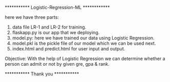 *********** Logistic-Regression-ML ************



here we have three parts:

1. data file   LR-1 and LR-2   for training.
2. flaskapp.py is our app that we deploying.
3. model.py: here we have trained our data using Logistic Regression.
4. model.pkl is the pickle file of our model which we can be used next.
5. index.html and predict.html for user input and output.


Objective:
    With the help of Logistic Regression we can determine 
    whether a person can admit or not by given gre, gpa & rank.
    
*********** Thank you ***********
